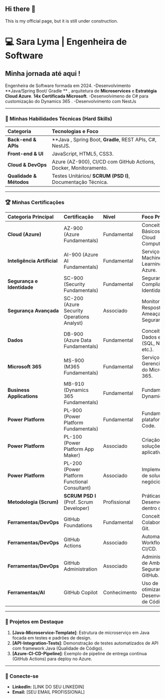 ## Hi there 👋
This is my official page, but it is still under construction.
# 💻 Sara Lyma | Engenheira de Software 

## Minha jornada até aqui !
Engenheira de Software formada em 2024. 
-Desenvolvimento **Java/Spring Boot/ Gradle ** , arquitetura de **Microservices** e **Estratégia Cloud Azure**. **14x Certificada Microsoft**. 
-Desenvolvimeno de C# para customização do Dynamics 365 .
-Desenvolvimento com NestJs 

---

### 🚀 Minhas Habilidades Técnicas (Hard Skills)
| Categoria | Tecnologias e Foco |
| :--- | :--- |
| **Back-end & APIs** | **Java , Spring Boot, **Gradle**, REST APIs, C#, NestJS. |
| **Front-end & UI** | JavaScript, HTML5, CSS3. |
| **Cloud & DevOps** | Azure (AZ-900), CI/CD com GitHub Actions, Docker, Monitoramento. |
| **Qualidade & Métodos** | Testes Unitários/ **SCRUM (PSD I)**, Documentação Técnica. |

---

### 🏆 Minhas  Certificações

| Categoria Principal | Certificação | Nível | Foco Principal |
| :--- | :--- | :--- | :--- |
| **Cloud (Azure)** | AZ-900 (Azure Fundamentals) | Fundamental | Conceitos Básicos de Cloud Computing. |
| **Inteligência Artificial** | AI-900 (Azure AI Fundamentals) | Fundamental | Serviços de IA e Machine Learning no Azure. |
| **Segurança e Identidade** | SC-900 (Security Fundamentals) | Fundamental | Segurança, Compliance e Identidade. |
| **Segurança Avançada** | SC-200 (Azure Security Operations Analyst) | Associado | Monitoramento e Resposta a Ameaças de Segurança. |
| **Dados** | DB-900 (Azure Data Fundamentals) | Fundamental | Conceitos de Dados em Cloud (SQL, NoSQL, etc.). |
| **Microsoft 365** | MS-900 (M365 Fundamentals) | Fundamental | Serviços e Gerenciamento do Microsoft 365. |
| **Business Applications** | MB-910 (Dynamics 365 Fundamentals) | Fundamental | Fundamentos de Dynamics 365. |
| **Power Platform** | PL-900 (Power Platform Fundamentals) | Fundamental | Fundamentos da plataforma Low-Code. |
| **Power Platform** | PL-100 (Power Platform App Maker) | Associado | Criação de soluções e aplicativos. |
| **Power Platform** | PL-200 (Power Platform Functional Consultant) | Associado | Implementação de soluções de negócio. |
| **Metodologia (Scrum)** | **SCRUM PSD I** (Prof. Scrum Developer) | Profissional | Práticas de Desenvolvimento dentro do Scrum. |
| **Ferramentas/DevOps** | GitHub Foundations | Fundamental | Conceitos de Colaboração e Git. |
| **Ferramentas/DevOps** | GitHub Actions | Associado | Automação de Workflows e CI/CD. |
| **Ferramentas/DevOps** | GitHub Administration | Associado | Administração de Ambientes e Segurança no GitHub. |
| **Ferramentas/AI** | GitHub Copilot | Conhecimento | Uso de IA para otimizar o Desenvolvimento de Código. |

---

### 📌 Projetos em Destaque 

1. **[Java-Microservice-Template]**: Estrutura de microserviço em Java focada em testes e padrões de design.
2. **[API-Integration-Tests]**: Demonstração de testes automatizados de API com framework Java (Qualidade de Código).
3. **[Azure-CI-CD-Pipeline]**: Exemplo de pipeline de entrega contínua (GitHub Actions) para deploy no Azure.

---

### 🤝 Conecte-se
* **LinkedIn:** [LINK DO SEU LINKEDIN]
* **Email:** [SEU EMAIL PROFISSIONAL]
